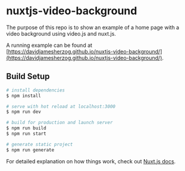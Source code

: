 # nuxtjs-video-background

The purpose of this repo is to show an example of a home page with a video background using video.js and nuxt.js.  

A running example can be found at [https://davidjamesherzog.github.io/nuxtjs-video-background/](https://davidjamesherzog.github.io/nuxtjs-video-background/).

## Build Setup

```bash
# install dependencies
$ npm install

# serve with hot reload at localhost:3000
$ npm run dev

# build for production and launch server
$ npm run build
$ npm run start

# generate static project
$ npm run generate
```

For detailed explanation on how things work, check out [Nuxt.js docs](https://nuxtjs.org).
